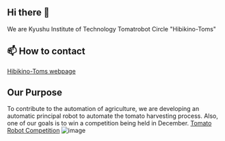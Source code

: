 ## Hi there 👋

We are Kyushu Institute of Technology Tomatrobot Circle "Hibikino-Toms"

## 📫 How to contact 
[Hibikino-Toms webpage](https://www.brain.kyutech.ac.jp/~agricultural-robotics/)

## Our Purpose
To contribute to the automation of agriculture, we are developing an automatic principal robot to automate the tomato harvesting process.
Also, one of our goals is to win a competition being held in December.
[Tomato Robot Competition](https://www.lsse.kyutech.ac.jp/~sociorobo/tomato-robot2022/)
![image](https://github.com/Hibikino-Toms-Robot/.github/assets/82552894/7e4bfa67-f7fe-4fb9-9e63-6c14aaa4f00f)

